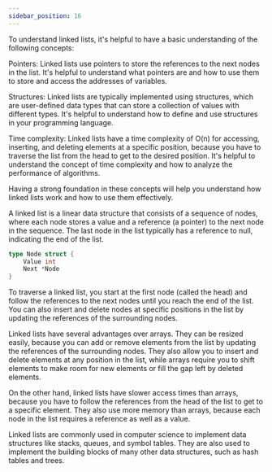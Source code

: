 ```yaml
---
sidebar_position: 16
---
```


To understand linked lists, it's helpful to have a basic understanding of the following concepts:

Pointers: Linked lists use pointers to store the references to the next nodes in the list. It's helpful to understand what pointers are and how to use them to store and access the addresses of variables.

Structures: Linked lists are typically implemented using structures, which are user-defined data types that can store a collection of values with different types. It's helpful to understand how to define and use structures in your programming language.

Time complexity: Linked lists have a time complexity of O(n) for accessing, inserting, and deleting elements at a specific position, because you have to traverse the list from the head to get to the desired position. It's helpful to understand the concept of time complexity and how to analyze the performance of algorithms.

Having a strong foundation in these concepts will help you understand how linked lists work and how to use them effectively.







A linked list is a linear data structure that consists of a sequence of nodes, where each node stores a value and a reference (a pointer) to the next node in the sequence. The last node in the list typically has a reference to null, indicating the end of the list.

```go
type Node struct {
    Value int
    Next *Node
}
```

To traverse a linked list, you start at the first node (called the head) and follow the references to the next nodes until you reach the end of the list. You can also insert and delete nodes at specific positions in the list by updating the references of the surrounding nodes.

Linked lists have several advantages over arrays. They can be resized easily, because you can add or remove elements from the list by updating the references of the surrounding nodes. They also allow you to insert and delete elements at any position in the list, while arrays require you to shift elements to make room for new elements or fill the gap left by deleted elements.

On the other hand, linked lists have slower access times than arrays, because you have to follow the references from the head of the list to get to a specific element. They also use more memory than arrays, because each node in the list requires a reference as well as a value.

Linked lists are commonly used in computer science to implement data structures like stacks, queues, and symbol tables. They are also used to implement the building blocks of many other data structures, such as hash tables and trees.